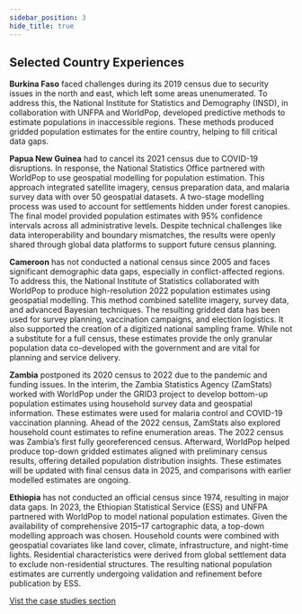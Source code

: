 ```yaml
---
sidebar_position: 3
hide_title: true
---
```


##  Selected Country Experiences

**Burkina Faso** faced challenges during its 2019 census due to security issues in the north and east, which left some areas unenumerated. To address this, the National Institute for Statistics and Demography (INSD), in collaboration with UNFPA and WorldPop, developed predictive methods to estimate populations in inaccessible regions. These methods produced gridded population estimates for the entire country, helping to fill critical data gaps.

**Papua New Guinea** had to cancel its 2021 census due to COVID-19 disruptions. In response, the National Statistics Office partnered with WorldPop to use geospatial modelling for population estimation. This approach integrated satellite imagery, census preparation data, and malaria survey data with over 50 geospatial datasets. A two-stage modelling process was used to account for settlements hidden under forest canopies. The final model provided population estimates with 95% confidence intervals across all administrative levels. Despite technical challenges like data interoperability and boundary mismatches, the results were openly shared through global data platforms to support future census planning.

**Cameroon** has not conducted a national census since 2005 and faces significant demographic data gaps, especially in conflict-affected regions. To address this, the National Institute of Statistics collaborated with WorldPop to produce high-resolution 2022 population estimates using geospatial modelling. This method combined satellite imagery, survey data, and advanced Bayesian techniques. The resulting gridded data has been used for survey planning, vaccination campaigns, and election logistics. It also supported the creation of a digitized national sampling frame. While not a substitute for a full census, these estimates provide the only granular population data co-developed with the government and are vital for planning and service delivery.

**Zambia** postponed its 2020 census to 2022 due to the pandemic and funding issues. In the interim, the Zambia Statistics Agency (ZamStats) worked with WorldPop under the GRID3 project to develop bottom-up population estimates using household survey data and geospatial information. These estimates were used for malaria control and COVID-19 vaccination planning. Ahead of the 2022 census, ZamStats also explored household count estimates to refine enumeration areas. The 2022 census was Zambia’s first fully georeferenced census. Afterward, WorldPop helped produce top-down gridded estimates aligned with preliminary census results, offering detailed population distribution insights. These estimates will be updated with final census data in 2025, and comparisons with earlier modelled estimates are ongoing.

**Ethiopia** has not conducted an official census since 1974, resulting in major data gaps. In 2023, the Ethiopian Statistical Service (ESS) and UNFPA partnered with WorldPop to model national population estimates. Given the availability of comprehensive 2015–17 cartographic data, a top-down modelling approach was chosen. Household counts were combined with geospatial covariates like land cover, climate, infrastructure, and night-time lights. Residential characteristics were derived from global settlement data to exclude non-residential structures. The resulting national population estimates are currently undergoing validation and refinement before publication by ESS.


[Vist the case studies section](/docs/case-studies/Chapter-15/ch14-pes-case-studies)

